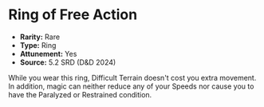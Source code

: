 # Ring of Free Action

- **Rarity:** Rare
- **Type:** Ring
- **Attunement:** Yes
- **Source:** 5.2 SRD (D&D 2024)

While you wear this ring, Difficult Terrain doesn't cost you extra movement. In addition, magic can neither reduce any of your Speeds nor cause you to have the Paralyzed or Restrained condition.
